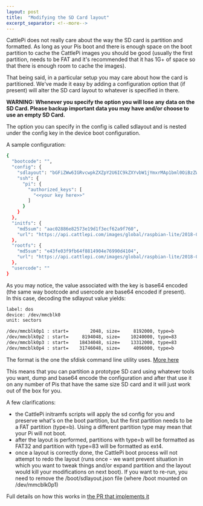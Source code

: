 ```yaml
---
layout: post
title:  "Modifying the SD Card layout"
excerpt_separator: <!--more-->
---
```

CattlePi does not really care about the way the SD card is partition and formatted. As long as your Pis boot and there is enough space on the boot partition to cache the CattlePi images you should be good (usually the first partition, needs to be FAT and it's recommended that it has 1G+ of space so that there is enough room to cache the images). 

That being said, in a particular setup you may care about how the card is partitioned. We've made it easy by adding a configuration option that (if present) will alter the SD card layout to whatever is specified in there. 

<!--more-->

**WARNING: Whenever you specify the option you will lose any data on the SD Card. Please backup important data you may have and/or choose to use an empty SD Card.**

The option you can specify in the config is called sdlayout and is nested under the config key in the device boot configuration. 

A sample configuration:
```bash
{
  "bootcode": "",
  "config": {
    "sdlayout": "bGFiZWw6IGRvcwpkZXZpY2U6IC9kZXYvbW1jYmxrMAp1bml0OiBzZWN0b3JzCgovZGV2L21tY2JsazBwMSA6IHN0YXJ0PSAgICAgICAgMjA0OCwgc2l6ZT0gICAgIDgxOTIwMDAsIHR5cGU9YgovZGV2L21tY2JsazBwMiA6IHN0YXJ0PSAgICAgODE5NDA0OCwgc2l6ZT0gICAgMTAyNDAwMDAsIHR5cGU9ODMKL2Rldi9tbWNibGswcDMgOiBzdGFydD0gICAgMTg0MzQwNDgsIHNpemU9ICAgIDEzMzEyMDAwLCB0eXBlPTgzCi9kZXYvbW1jYmxrMHA0IDogc3RhcnQ9ICAgIDMxNzQ2MDQ4LCBzaXplPSAgICAgNDA5NjAwMCwgdHlwZT1iCg==",
    "ssh": {
      "pi": {
        "authorized_keys": [
          "<<your key here>>"
        ]
      }
    }
  },
  "initfs": {
    "md5sum": "aac02886e82573e19d1f3ecf62a9f760",
    "url": "https://api.cattlepi.com/images/global/raspbian-lite/2018-06-29/v7/initramfs.tgz"
  },
  "rootfs": {
    "md5sum": "e43fe03f9fb64f8814904e76990d4104",
    "url": "https://api.cattlepi.com/images/global/raspbian-lite/2018-06-29/v7/rootfs.sqsh"
  },
  "usercode": ""
}
```
As you may notice, the value associated with the key is base64 encoded (the same way bootcode and usercode are base64 encoded if present).  
In this case, decoding the sdlayout value yields:
```bash
label: dos
device: /dev/mmcblk0
unit: sectors

/dev/mmcblk0p1 : start=        2048, size=     8192000, type=b
/dev/mmcblk0p2 : start=     8194048, size=    10240000, type=83
/dev/mmcblk0p3 : start=    18434048, size=    13312000, type=83
/dev/mmcblk0p4 : start=    31746048, size=     4096000, type=b
```

The format is the one the sfdisk command line utility uses. [More here](https://manpages.debian.org/stretch/util-linux/sfdisk.8.en.html) 

This means that you can partition a prototype SD card using whatever tools you want, dump and base64 encode the configuration and after that use it on any number of Pis that have the same size SD card and it will just work out of the box for you.  

A few clarifications: 
 * the CattlePi initramfs scripts will apply the sd config for you and preserve what's on the boot partition, but the first partition needs to be a FAT partition (type=b). Using a different partition type may mean that your Pi will not boot.
 * after the layout is performed, partitions with type=b will be formatted as FAT32 and partition with type=83 will be formatted as ext4. 
 * once a layout is correctly done, the CattlePi boot process will not attempt to redo the layout (runs once - we want prevent situation in which you want to tweak things and/or expand partition and the layout would kill your modifications on next boot). If you want to re-run, you need to remove the /boot/sdlayout.json file (where /boot mounted on /dev/mmcblk0p1)


Full details on how this works in [the PR that implements it](https://github.com/cattlepi/cattlepi/pull/31)